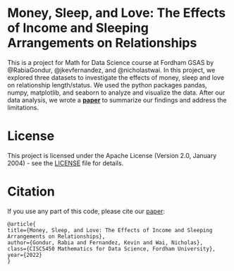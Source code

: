 # **Money, Sleep, and Love: The Effects of Income and Sleeping Arrangements on Relationships**

  This is a project for Math for Data Science course at Fordham GSAS by @RabiaGondur, @jkevfernandez, and @nicholastwai. In this project, we explored three datasets to investigate the effects of money, sleep and love on relationship length/status. We used the python packages pandas, numpy, matplotlib, and seaborn to analyze and visualize the data. After our data analysis, we wrote a
[**paper**](https://github.com/RabiaGondur/MoneySleepLove/blob/main/Project%20Report.pdf) to summarize our findings and address the limitations.

# **License**

This project is licensed under the Apache License (Version 2.0, January 2004) - see the [LICENSE](https://github.com/RabiaGondur/MoneySleepLove/blob/main/LICENSE) file for details.

# **Citation**
If you use any part of this code, please cite our [paper](https://github.com/RabiaGondur/MoneySleepLove/blob/main/Project%20Report.pdf):

```
@article{
title={Money, Sleep, and Love: The Effects of Income and Sleeping Arrangements on Relationships},
author={Gondur, Rabia and Fernandez, Kevin and Wai, Nicholas},
class={CISC5450 Mathematics for Data Science, Fordham University},
year={2022}
}
```

